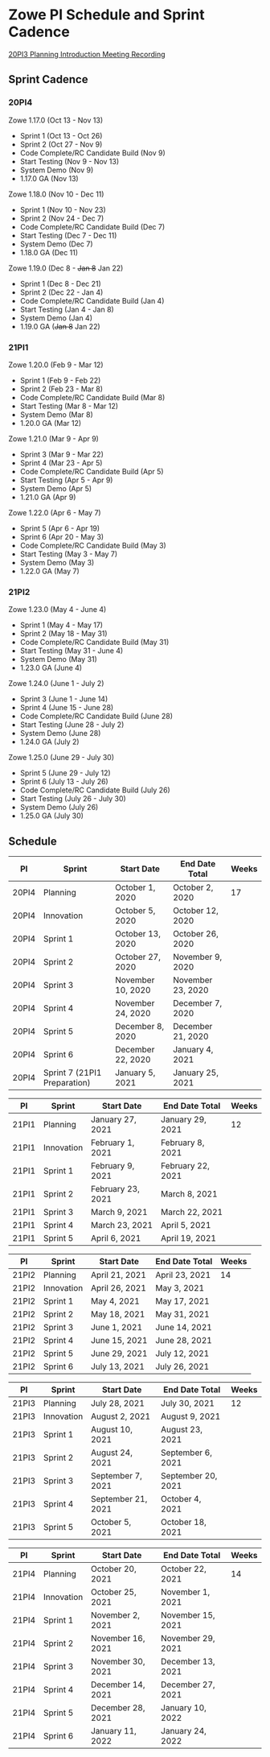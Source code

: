 # Zowe PI Schedule and Sprint Cadence

[20PI3 Planning Introduction Meeting Recording](https://zoom.us/rec/share/7-suFovx0zhJQbfw71_4QrR_J6fVaaa80CBL-aEJmUYETMsDuRzn1j-JEx8m166V?startTime=1593086467000)


## Sprint Cadence

<H3>20PI4</H3>

Zowe 1.17.0 (Oct 13 - Nov 13)
- Sprint 1 (Oct 13 - Oct 26)
- Sprint 2 (Oct 27 - Nov 9)
- Code Complete/RC Candidate Build (Nov 9)
- Start Testing (Nov 9 - Nov 13)
- System Demo (Nov 9)
- 1.17.0 GA (Nov 13)

Zowe 1.18.0 (Nov 10 - Dec 11)
- Sprint 1 (Nov 10 - Nov 23)
- Sprint 2 (Nov 24 - Dec 7)
- Code Complete/RC Candidate Build (Dec 7)
- Start Testing (Dec 7 - Dec 11)
- System Demo (Dec 7)
- 1.18.0 GA (Dec 11)

Zowe 1.19.0 (Dec 8 - ~~Jan 8~~ Jan 22)
- Sprint 1 (Dec 8 - Dec 21)
- Sprint 2 (Dec 22 - Jan 4)
- Code Complete/RC Candidate Build (Jan 4)
- Start Testing (Jan 4 - Jan 8)
- System Demo (Jan 4)
- 1.19.0 GA (~~Jan 8~~ Jan 22)

<H3>21PI1</H3>

Zowe 1.20.0 (Feb 9 - Mar 12)
- Sprint 1 (Feb 9 - Feb 22)
- Sprint 2 (Feb 23 - Mar 8)
- Code Complete/RC Candidate Build (Mar 8)
- Start Testing (Mar 8 - Mar 12)
- System Demo (Mar 8)
- 1.20.0 GA (Mar 12)

Zowe 1.21.0 (Mar 9 - Apr 9)
- Sprint 3 (Mar 9 - Mar 22)
- Sprint 4 (Mar 23 - Apr 5)
- Code Complete/RC Candidate Build (Apr 5)
- Start Testing (Apr 5 - Apr 9)
- System Demo (Apr 5)
- 1.21.0 GA (Apr 9)

Zowe 1.22.0 (Apr 6 - May 7)
- Sprint 5 (Apr 6 - Apr 19)
- Sprint 6 (Apr 20 - May 3)
- Code Complete/RC Candidate Build (May 3)
- Start Testing (May 3 - May 7)
- System Demo (May 3)
- 1.22.0 GA (May 7)

<H3>21PI2</H3>

Zowe 1.23.0 (May 4 - June 4)
- Sprint 1 (May 4 - May 17)
- Sprint 2 (May 18 - May 31)
- Code Complete/RC Candidate Build (May 31)
- Start Testing (May 31 - June 4)
- System Demo (May 31)
- 1.23.0 GA (June 4)

Zowe 1.24.0 (June 1 - July 2)
- Sprint 3 (June 1 - June 14)
- Sprint 4 (June 15 - June 28)
- Code Complete/RC Candidate Build (June 28)
- Start Testing (June 28 - July 2)
- System Demo (June 28)
- 1.24.0 GA (July 2)

Zowe 1.25.0 (June 29 - July 30)
- Sprint 5 (June 29 - July 12)
- Sprint 6 (July 13 - July 26)
- Code Complete/RC Candidate Build (July 26)
- Start Testing (July 26 - July 30)
- System Demo (July 26)
- 1.25.0 GA (July 30)

## Schedule

PI|Sprint|Start Date|End Date	Total|Weeks
----|----|---------------|---------------|------
20PI4|	Planning|	October 1, 2020	|October 2, 2020	|17
20PI4|	Innovation|	October 5, 2020|	October 12, 2020
20PI4|	Sprint 1|	October 13, 2020|	October 26, 2020
20PI4|	Sprint 2|	October 27, 2020|	November 9, 2020
20PI4|	Sprint 3|	November 10, 2020|	November 23, 2020
20PI4|	Sprint 4|	November 24, 2020|	December 7, 2020
20PI4|	Sprint 5|	December 8, 2020|	December 21, 2020
20PI4|	Sprint 6|	December 22, 2020|	January 4, 2021
20PI4|	Sprint 7 (21PI1 Preparation)|	January 5, 2021|	January 25, 2021

PI|Sprint|Start Date|End Date	Total|Weeks
----|----|---------------|---------------|------
21PI1|	Planning|	January 27, 2021|	January 29, 2021|	12
21PI1|	Innovation|	February 1, 2021|	February 8, 2021
21PI1|	Sprint 1|	February 9, 2021|	February 22, 2021
21PI1|	Sprint 2|	February 23, 2021|	March 8, 2021
21PI1|	Sprint 3|	March 9, 2021|	March 22, 2021
21PI1|	Sprint 4|	March 23, 2021|	April 5, 2021
21PI1|	Sprint 5|	April 6, 2021|	April 19, 2021

PI|Sprint|Start Date|End Date	Total|Weeks
----|----|---------------|---------------|------
21PI2|	Planning|	April 21, 2021|	April 23, 2021|	14
21PI2|	Innovation|	April 26, 2021|	May 3, 2021
21PI2|	Sprint 1|	May 4, 2021|	May 17, 2021
21PI2|	Sprint 2|	May 18, 2021|	May 31, 2021
21PI2|	Sprint 3|	June 1, 2021|	June 14, 2021
21PI2|	Sprint 4|	June 15, 2021|	June 28, 2021
21PI2|	Sprint 5|	June 29, 2021|	July 12, 2021
21PI2|	Sprint 6|	July 13, 2021|	July 26, 2021

PI|Sprint|Start Date|End Date	Total|Weeks
----|----|---------------|---------------|------
21PI3|	Planning|	July 28, 2021|	July 30, 2021|	12
21PI3|	Innovation|	August 2, 2021|	August 9, 2021
21PI3|	Sprint 1|	August 10, 2021|	August 23, 2021
21PI3|	Sprint 2|	August 24, 2021|	September 6, 2021
21PI3|	Sprint 3|	September 7, 2021|	September 20, 2021
21PI3|	Sprint 4|	September 21, 2021|	October 4, 2021
21PI3|	Sprint 5|	October 5, 2021|	October 18, 2021

PI|Sprint|Start Date|End Date	Total|Weeks
----|----|---------------|---------------|------
21PI4|	Planning|	October 20, 2021|	October 22, 2021|	14
21PI4|	Innovation|	October 25, 2021|	November 1, 2021
21PI4|	Sprint 1|	November 2, 2021|	November 15, 2021
21PI4|	Sprint 2|	November 16, 2021|	November 29, 2021
21PI4|	Sprint 3|	November 30, 2021|	December 13, 2021
21PI4|	Sprint 4|	December 14, 2021|	December 27, 2021
21PI4|	Sprint 5|	December 28, 2021|	January 10, 2022
21PI4|	Sprint 6|	January 11, 2022|	January 24, 2022

